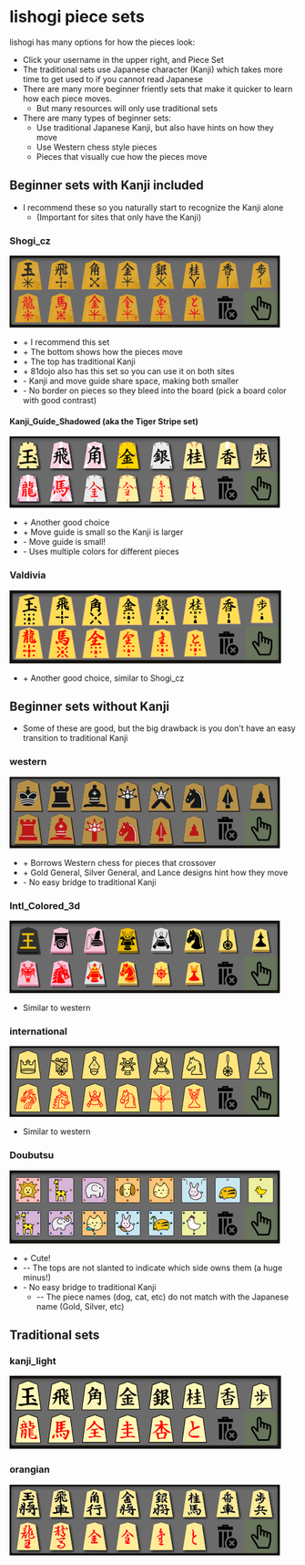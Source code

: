 # lishogi piece sets
lishogi has many options for how the pieces look:
  * Click your username in the upper right, and Piece Set
  * The traditional sets use Japanese character (Kanji) which takes more time to get used to if you cannot read Japanese
  * There are many more beginner friently sets that make it quicker to learn how each piece moves.
    * But many resources will only use traditional sets
  * There are many types of beginner sets:
    * Use traditional Japanese Kanji, but also have hints on how they move
    * Use Western chess style pieces
    * Pieces that visually cue how the pieces move

## Beginner sets with Kanji included
* I recommend these so you naturally start to recognize the Kanji alone
  * (Important for sites that only have the Kanji)

### Shogi_cz
![](media/lishogi_sets/Shogi_cz.png)
  * \+ I recommend this set
  * \+ The bottom shows how the pieces move
  * \+ The top has traditional Kanji
  * \+ 81dojo also has this set so you can use it on both sites
  * \- Kanji and move guide share space, making both smaller
  * \- No border on pieces so they bleed into the board (pick a board color with good contrast)

#### Kanji_Guide_Shadowed (aka the Tiger Stripe set)
![](media/lishogi_sets/Kanji_Guide_Shadowed.png)
  * \+ Another good choice
  * \+ Move guide is small so the Kanji is larger
  * \- Move guide is small!
  * \- Uses multiple colors for different pieces

### Valdivia
![](media/lishogi_sets/Valdivia.png)
  * \+ Another good choice, similar to Shogi_cz

## Beginner sets without Kanji
* Some of these are good, but the big drawback is you don't have an easy transition to traditional Kanji

### western
![](media/lishogi_sets/western.png)
  * \+ Borrows Western chess for pieces that crossover
  * \+ Gold General, Silver General, and Lance designs hint how they move
  * \- No easy bridge to traditional Kanji

### Intl_Colored_3d
![](media/lishogi_sets/Intl_Colored_3D.png)
  * Similar to western

### international
![](media/lishogi_sets/international.png)
  * Similar to western
  
### Doubutsu
![](media/lishogi_sets/doubutsu.png)
  * \+ Cute!
  * \-- The tops are not slanted to indicate which side owns them (a huge minus!)
  * \- No easy bridge to traditional Kanji
    * \-- The piece names (dog, cat, etc) do not match with the Japanese name (Gold, Silver, etc)

## Traditional sets
### kanji_light
![](media/lishogi_sets/kanji_light.png)

### orangian
![](media/lishogi_sets/orangain.png)

